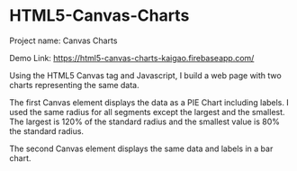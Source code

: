 # HTML5-Canvas-Charts

Project name: Canvas Charts

Demo Link: https://html5-canvas-charts-kaigao.firebaseapp.com/

Using the HTML5 Canvas tag and Javascript, I build a web page with two charts representing the same data.


The first Canvas element displays the data as a PIE Chart including labels. I used the same radius for all segments except the largest and the smallest. The largest is 120% of the standard radius and the smallest value is 80% the standard radius.

The second Canvas element displays the same data and labels in a bar chart.
